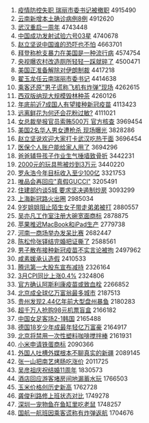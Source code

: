 1. [疫情防控失职 瑞丽市委书记被撤职](http://www.baidu.com/baidu?cl=3&tn=SE_baiduhomet8_jmjb7mjw&rsv_dl=fyb_top&fr=top1000&wd=%D2%DF%C7%E9%B7%C0%BF%D8%CA%A7%D6%B0%20%C8%F0%C0%F6%CA%D0%CE%AF%CA%E9%BC%C7%B1%BB%B3%B7%D6%B0) 4915490
1. [云南新增本土确诊病例8例](http://www.baidu.com/baidu?cl=3&tn=SE_baiduhomet8_jmjb7mjw&rsv_dl=fyb_top&fr=top1000&wd=%D4%C6%C4%CF%D0%C2%D4%F6%B1%BE%CD%C1%C8%B7%D5%EF%B2%A1%C0%FD8%C0%FD) 4912620
1. [武汉重启一周年](http://www.baidu.com/baidu?cl=3&tn=SE_baiduhomet8_jmjb7mjw&rsv_dl=fyb_top&fr=top1000&wd=%CE%E4%BA%BA%D6%D8%C6%F4%D2%BB%D6%DC%C4%EA) 4743448
1. [中国成功发射试验六号03星](http://www.baidu.com/baidu?cl=3&tn=SE_baiduhomet8_jmjb7mjw&rsv_dl=fyb_top&fr=top1000&wd=%D6%D0%B9%FA%B3%C9%B9%A6%B7%A2%C9%E4%CA%D4%D1%E9%C1%F9%BA%C503%D0%C7) 4740678
1. [赵立坚说中国谁的恐吓也不怕](http://www.baidu.com/baidu?cl=3&tn=SE_baiduhomet8_jmjb7mjw&rsv_dl=fyb_top&fr=top1000&wd=%D5%D4%C1%A2%BC%E1%CB%B5%D6%D0%B9%FA%CB%AD%B5%C4%BF%D6%CF%C5%D2%B2%B2%BB%C5%C2) 4663701
1. [拜登称枪支暴力在美国是一种流行病](http://www.baidu.com/baidu?cl=3&tn=SE_baiduhomet8_jmjb7mjw&rsv_dl=fyb_top&fr=top1000&wd=%B0%DD%B5%C7%B3%C6%C7%B9%D6%A7%B1%A9%C1%A6%D4%DA%C3%C0%B9%FA%CA%C7%D2%BB%D6%D6%C1%F7%D0%D0%B2%A1) 4574754
1. [央视曝农村改造厕所轻轻一踩就碎了](http://www.baidu.com/baidu?cl=3&tn=SE_baiduhomet8_jmjb7mjw&rsv_dl=fyb_top&fr=top1000&wd=%D1%EB%CA%D3%C6%D8%C5%A9%B4%E5%B8%C4%D4%EC%B2%DE%CB%F9%C7%E1%C7%E1%D2%BB%B2%C8%BE%CD%CB%E9%C1%CB) 4500471
1. [美国正准备解除对伊朗制裁](http://www.baidu.com/baidu?cl=3&tn=SE_baiduhomet8_jmjb7mjw&rsv_dl=fyb_top&fr=top1000&wd=%C3%C0%B9%FA%D5%FD%D7%BC%B1%B8%BD%E2%B3%FD%B6%D4%D2%C1%C0%CA%D6%C6%B2%C3) 4417218
1. [翟玉龙任云南瑞丽市委书记](http://www.baidu.com/baidu?cl=3&tn=SE_baiduhomet8_jmjb7mjw&rsv_dl=fyb_top&fr=top1000&wd=%B5%D4%D3%F1%C1%FA%C8%CE%D4%C6%C4%CF%C8%F0%C0%F6%CA%D0%CE%AF%CA%E9%BC%C7) 4414638
1. [乘客还原"男子谎称飞机有炸弹"现场](http://www.baidu.com/baidu?cl=3&tn=SE_baiduhomet8_jmjb7mjw&rsv_dl=fyb_top&fr=top1000&wd=%B3%CB%BF%CD%BB%B9%D4%AD%22%C4%D0%D7%D3%BB%D1%B3%C6%B7%C9%BB%FA%D3%D0%D5%A8%B5%AF%22%CF%D6%B3%A1) 4262615
1. [西双版纳现大规模毁林种茶](http://www.baidu.com/baidu?cl=3&tn=SE_baiduhomet8_jmjb7mjw&rsv_dl=fyb_top&fr=top1000&wd=%CE%F7%CB%AB%B0%E6%C4%C9%CF%D6%B4%F3%B9%E6%C4%A3%BB%D9%C1%D6%D6%D6%B2%E8) 4260126
1. [年底前近7成国人有望接种新冠疫苗](http://www.baidu.com/baidu?cl=3&tn=SE_baiduhomet8_jmjb7mjw&rsv_dl=fyb_top&fr=top1000&wd=%C4%EA%B5%D7%C7%B0%BD%FC7%B3%C9%B9%FA%C8%CB%D3%D0%CD%FB%BD%D3%D6%D6%D0%C2%B9%DA%D2%DF%C3%E7) 4113423
1. [远离鲜花为何还会花粉过敏?](http://www.baidu.com/baidu?cl=3&tn=SE_baiduhomet8_jmjb7mjw&rsv_dl=fyb_top&fr=top1000&wd=%D4%B6%C0%EB%CF%CA%BB%A8%CE%AA%BA%CE%BB%B9%BB%E1%BB%A8%B7%DB%B9%FD%C3%F4%3F) 4111021
1. [女总裁举报官员索贿500万 官方核查](http://www.baidu.com/baidu?cl=3&tn=SE_baiduhomet8_jmjb7mjw&rsv_dl=fyb_top&fr=top1000&wd=%C5%AE%D7%DC%B2%C3%BE%D9%B1%A8%B9%D9%D4%B1%CB%F7%BB%DF500%CD%F2%20%B9%D9%B7%BD%BA%CB%B2%E9) 3969454
1. [美国2名华人男女遭枪杀 现场曝光](http://www.baidu.com/baidu?cl=3&tn=SE_baiduhomet8_jmjb7mjw&rsv_dl=fyb_top&fr=top1000&wd=%C3%C0%B9%FA2%C3%FB%BB%AA%C8%CB%C4%D0%C5%AE%D4%E2%C7%B9%C9%B1%20%CF%D6%B3%A1%C6%D8%B9%E2) 3828286
1. [赵立坚说欢迎大家打卡武汉吃热干面](http://www.baidu.com/baidu?cl=3&tn=SE_baiduhomet8_jmjb7mjw&rsv_dl=fyb_top&fr=top1000&wd=%D5%D4%C1%A2%BC%E1%CB%B5%BB%B6%D3%AD%B4%F3%BC%D2%B4%F2%BF%A8%CE%E4%BA%BA%B3%D4%C8%C8%B8%C9%C3%E6) 3696454
1. [医保个人账户能给家人用了](http://www.baidu.com/baidu?cl=3&tn=SE_baiduhomet8_jmjb7mjw&rsv_dl=fyb_top&fr=top1000&wd=%D2%BD%B1%A3%B8%F6%C8%CB%D5%CB%BB%A7%C4%DC%B8%F8%BC%D2%C8%CB%D3%C3%C1%CB) 3694296
1. [爸爸辅导孩子作业生气捶墙致骨折](http://www.baidu.com/baidu?cl=3&tn=SE_baiduhomet8_jmjb7mjw&rsv_dl=fyb_top&fr=top1000&wd=%B0%D6%B0%D6%B8%A8%B5%BC%BA%A2%D7%D3%D7%F7%D2%B5%C9%FA%C6%F8%B4%B7%C7%BD%D6%C2%B9%C7%D5%DB) 3442231
1. [2000元的玩具熊被炒到3万元](http://www.baidu.com/baidu?cl=3&tn=SE_baiduhomet8_jmjb7mjw&rsv_dl=fyb_top&fr=top1000&wd=2000%D4%AA%B5%C4%CD%E6%BE%DF%D0%DC%B1%BB%B3%B4%B5%BD3%CD%F2%D4%AA) 3440220
1. [罗永浩今年目标收入至少100亿](http://www.baidu.com/baidu?cl=3&tn=SE_baiduhomet8_jmjb7mjw&rsv_dl=fyb_top&fr=top1000&wd=%C2%DE%D3%C0%BA%C6%BD%F1%C4%EA%C4%BF%B1%EA%CA%D5%C8%EB%D6%C1%C9%D9100%D2%DA) 3321753
1. [唯品会再回应"真假GUCCI"](http://www.baidu.com/baidu?cl=3&tn=SE_baiduhomet8_jmjb7mjw&rsv_dl=fyb_top&fr=top1000&wd=%CE%A8%C6%B7%BB%E1%D4%D9%BB%D8%D3%A6%22%D5%E6%BC%D9GUCCI%22) 3205491
1. [住建部约谈5城 要求坚决遏制炒房](http://www.baidu.com/baidu?cl=3&tn=SE_baiduhomet8_jmjb7mjw&rsv_dl=fyb_top&fr=top1000&wd=%D7%A1%BD%A8%B2%BF%D4%BC%CC%B85%B3%C7%20%D2%AA%C7%F3%BC%E1%BE%F6%B6%F4%D6%C6%B3%B4%B7%BF) 3093299
1. [上海新冠路火出圈](http://www.baidu.com/baidu?cl=3&tn=SE_baiduhomet8_jmjb7mjw&rsv_dl=fyb_top&fr=top1000&wd=%C9%CF%BA%A3%D0%C2%B9%DA%C2%B7%BB%F0%B3%F6%C8%A6) 2985034
1. [9岁姐姐阻止陌生女子带走弟弟被打](http://www.baidu.com/baidu?cl=3&tn=SE_baiduhomet8_jmjb7mjw&rsv_dl=fyb_top&fr=top1000&wd=9%CB%EA%BD%E3%BD%E3%D7%E8%D6%B9%C4%B0%C9%FA%C5%AE%D7%D3%B4%F8%D7%DF%B5%DC%B5%DC%B1%BB%B4%F2) 2880557
1. [吴亦凡工作室注册大碗宽面商标](http://www.baidu.com/baidu?cl=3&tn=SE_baiduhomet8_jmjb7mjw&rsv_dl=fyb_top&fr=top1000&wd=%CE%E2%D2%E0%B7%B2%B9%A4%D7%F7%CA%D2%D7%A2%B2%E1%B4%F3%CD%EB%BF%ED%C3%E6%C9%CC%B1%EA) 2878875
1. [苹果推迟MacBook和iPad生产](http://www.baidu.com/baidu?cl=3&tn=SE_baiduhomet8_jmjb7mjw&rsv_dl=fyb_top&fr=top1000&wd=%C6%BB%B9%FB%CD%C6%B3%D9MacBook%BA%CDiPad%C9%FA%B2%FA) 2779738
1. [河南一商场举办发呆比赛](http://www.baidu.com/baidu?cl=3&tn=SE_baiduhomet8_jmjb7mjw&rsv_dl=fyb_top&fr=top1000&wd=%BA%D3%C4%CF%D2%BB%C9%CC%B3%A1%BE%D9%B0%EC%B7%A2%B4%F4%B1%C8%C8%FC) 2682447
1. [陈松伶张铎结完婚把证撕了](http://www.baidu.com/baidu?cl=3&tn=SE_baiduhomet8_jmjb7mjw&rsv_dl=fyb_top&fr=top1000&wd=%B3%C2%CB%C9%C1%E6%D5%C5%EE%EC%BD%E1%CD%EA%BB%E9%B0%D1%D6%A4%CB%BA%C1%CB) 2588561
1. [男子散布接种新冠疫苗不实言论被拘](http://www.baidu.com/baidu?cl=3&tn=SE_baiduhomet8_jmjb7mjw&rsv_dl=fyb_top&fr=top1000&wd=%C4%D0%D7%D3%C9%A2%B2%BC%BD%D3%D6%D6%D0%C2%B9%DA%D2%DF%C3%E7%B2%BB%CA%B5%D1%D4%C2%DB%B1%BB%BE%D0) 2497962
1. [咸素媛承认造假](http://www.baidu.com/baidu?cl=3&tn=SE_baiduhomet8_jmjb7mjw&rsv_dl=fyb_top&fr=top1000&wd=%CF%CC%CB%D8%E6%C2%B3%D0%C8%CF%D4%EC%BC%D9) 2410533
1. [腾讯第一大股东宣布减持](http://www.baidu.com/baidu?cl=3&tn=SE_baiduhomet8_jmjb7mjw&rsv_dl=fyb_top&fr=top1000&wd=%CC%DA%D1%B6%B5%DA%D2%BB%B4%F3%B9%C9%B6%AB%D0%FB%B2%BC%BC%F5%B3%D6) 2326164
1. [3月CPI同比上涨0.4%](http://www.baidu.com/baidu?cl=3&tn=SE_baiduhomet8_jmjb7mjw&rsv_dl=fyb_top&fr=top1000&wd=3%D4%C2CPI%CD%AC%B1%C8%C9%CF%D5%C70.4%25) 2324806
1. [官方确认阿斯利康疫苗或致血栓](http://www.baidu.com/baidu?cl=3&tn=SE_baiduhomet8_jmjb7mjw&rsv_dl=fyb_top&fr=top1000&wd=%B9%D9%B7%BD%C8%B7%C8%CF%B0%A2%CB%B9%C0%FB%BF%B5%D2%DF%C3%E7%BB%F2%D6%C2%D1%AA%CB%A8) 2266852
1. [北京成全球亿万富翁最多城市](http://www.baidu.com/baidu?cl=3&tn=SE_baiduhomet8_jmjb7mjw&rsv_dl=fyb_top&fr=top1000&wd=%B1%B1%BE%A9%B3%C9%C8%AB%C7%F2%D2%DA%CD%F2%B8%BB%CE%CC%D7%EE%B6%E0%B3%C7%CA%D0) 2187513
1. [贵州发现2.44亿年前大型盘州暴鱼](http://www.baidu.com/baidu?cl=3&tn=SE_baiduhomet8_jmjb7mjw&rsv_dl=fyb_top&fr=top1000&wd=%B9%F3%D6%DD%B7%A2%CF%D62.44%D2%DA%C4%EA%C7%B0%B4%F3%D0%CD%C5%CC%D6%DD%B1%A9%D3%E3) 2180283
1. [超千万人抢购98元机票盲盒](http://www.baidu.com/baidu?cl=3&tn=SE_baiduhomet8_jmjb7mjw&rsv_dl=fyb_top&fr=top1000&wd=%B3%AC%C7%A7%CD%F2%C8%CB%C7%C0%B9%BA98%D4%AA%BB%FA%C6%B1%C3%A4%BA%D0) 2166182
1. [中国女足客场2-1韩国](http://www.baidu.com/baidu?cl=3&tn=SE_baiduhomet8_jmjb7mjw&rsv_dl=fyb_top&fr=top1000&wd=%D6%D0%B9%FA%C5%AE%D7%E3%BF%CD%B3%A12-1%BA%AB%B9%FA) 2165488
1. [德国18岁少年成最年轻亿万富豪](http://www.baidu.com/baidu?cl=3&tn=SE_baiduhomet8_jmjb7mjw&rsv_dl=fyb_top&fr=top1000&wd=%B5%C2%B9%FA18%CB%EA%C9%D9%C4%EA%B3%C9%D7%EE%C4%EA%C7%E1%D2%DA%CD%F2%B8%BB%BA%C0) 2164917
1. [北京将禁用一次性塑料咖啡搅拌棒](http://www.baidu.com/baidu?cl=3&tn=SE_baiduhomet8_jmjb7mjw&rsv_dl=fyb_top&fr=top1000&wd=%B1%B1%BE%A9%BD%AB%BD%FB%D3%C3%D2%BB%B4%CE%D0%D4%CB%DC%C1%CF%BF%A7%B7%C8%BD%C1%B0%E8%B0%F4) 2161931
1. [小米申请铁蛋商标](http://www.baidu.com/baidu?cl=3&tn=SE_baiduhomet8_jmjb7mjw&rsv_dl=fyb_top&fr=top1000&wd=%D0%A1%C3%D7%C9%EA%C7%EB%CC%FA%B5%B0%C9%CC%B1%EA) 2090366
1. [外国人吐槽外媒根本不聊真实的新疆](http://www.baidu.com/baidu?cl=3&tn=SE_baiduhomet8_jmjb7mjw&rsv_dl=fyb_top&fr=top1000&wd=%CD%E2%B9%FA%C8%CB%CD%C2%B2%DB%CD%E2%C3%BD%B8%F9%B1%BE%B2%BB%C1%C4%D5%E6%CA%B5%B5%C4%D0%C2%BD%AE) 2089145
1. [张一山把南艺烤肠吃涨价](http://www.baidu.com/baidu?cl=3&tn=SE_baiduhomet8_jmjb7mjw&rsv_dl=fyb_top&fr=top1000&wd=%D5%C5%D2%BB%C9%BD%B0%D1%C4%CF%D2%D5%BF%BE%B3%A6%B3%D4%D5%C7%BC%DB) 2011725
1. [吴彦祖庆祝结婚11周年](http://www.baidu.com/baidu?cl=3&tn=SE_baiduhomet8_jmjb7mjw&rsv_dl=fyb_top&fr=top1000&wd=%CE%E2%D1%E5%D7%E6%C7%EC%D7%A3%BD%E1%BB%E911%D6%DC%C4%EA) 1830573
1. [酒店回应游客堵房间地漏蓄水玩](http://www.baidu.com/baidu?cl=3&tn=SE_baiduhomet8_jmjb7mjw&rsv_dl=fyb_top&fr=top1000&wd=%BE%C6%B5%EA%BB%D8%D3%A6%D3%CE%BF%CD%B6%C2%B7%BF%BC%E4%B5%D8%C2%A9%D0%EE%CB%AE%CD%E6) 1766503
1. [玉米价格创历史新高](http://www.baidu.com/baidu?cl=3&tn=SE_baiduhomet8_jmjb7mjw&rsv_dl=fyb_top&fr=top1000&wd=%D3%F1%C3%D7%BC%DB%B8%F1%B4%B4%C0%FA%CA%B7%D0%C2%B8%DF) 1762728
1. [龚俊利路修上班状态对比](http://www.baidu.com/baidu?cl=3&tn=SE_baiduhomet8_jmjb7mjw&rsv_dl=fyb_top&fr=top1000&wd=%B9%A8%BF%A1%C0%FB%C2%B7%D0%DE%C9%CF%B0%E0%D7%B4%CC%AC%B6%D4%B1%C8) 1749278
1. [深圳一宠物鱼在鱼缸里吃老鼠](http://www.baidu.com/baidu?cl=3&tn=SE_baiduhomet8_jmjb7mjw&rsv_dl=fyb_top&fr=top1000&wd=%C9%EE%DB%DA%D2%BB%B3%E8%CE%EF%D3%E3%D4%DA%D3%E3%B8%D7%C0%EF%B3%D4%C0%CF%CA%F3) 1748257
1. [国航一航班因乘客谎称有炸弹返航](http://www.baidu.com/baidu?cl=3&tn=SE_baiduhomet8_jmjb7mjw&rsv_dl=fyb_top&fr=top1000&wd=%B9%FA%BA%BD%D2%BB%BA%BD%B0%E0%D2%F2%B3%CB%BF%CD%BB%D1%B3%C6%D3%D0%D5%A8%B5%AF%B7%B5%BA%BD) 1704676